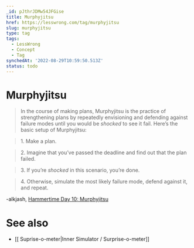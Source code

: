 ```yaml
---
_id: pJthrJDMw54JFGise
title: Murphyjitsu
href: https://lesswrong.com/tag/murphyjitsu
slug: murphyjitsu
type: tag
tags:
  - LessWrong
  - Concept
  - Tag
synchedAt: '2022-08-29T10:59:50.513Z'
status: todo
---
```


# Murphyjitsu

> In the course of making plans, Murphyjitsu is the practice of strengthening plans by repeatedly envisioning and defending against failure modes until you would be *shocked* to see it fail. Here’s the basic setup of Murphyjitsu:

> 1\. Make a plan.

> 2\. Imagine that you’ve passed the deadline and find out that the plan failed.

> 3\. If you’re *shocked* in this scenario, you’re done.

> 4\. Otherwise, simulate the most likely failure mode, defend against it, and repeat.

-alkjash, [Hammertime Day 10: Murphyjitsu](https://www.lesswrong.com/posts/N47M3JiHveHfwdbFg/hammertime-day-10-murphyjitsu)

See also
========

- [[ Suprise-o-meter|Inner Simulator / Surprise-o-meter]]
